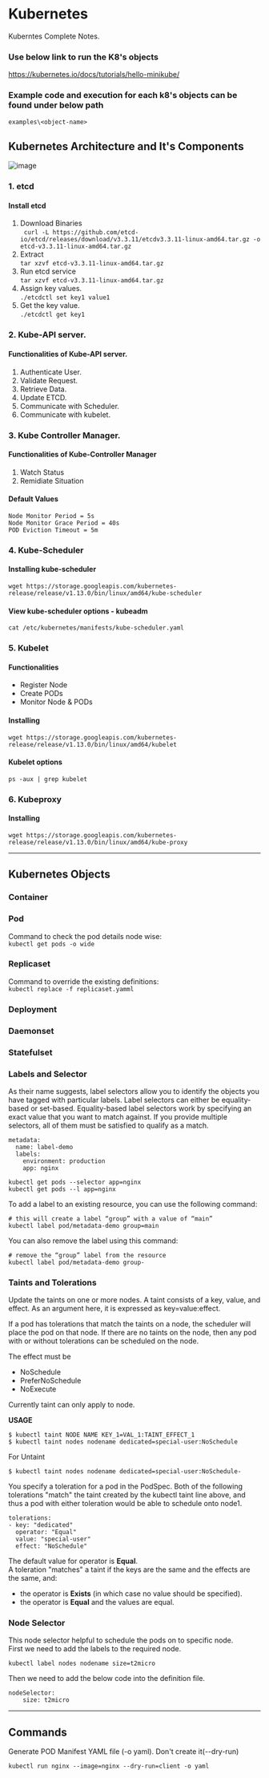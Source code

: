# Kubernetes
Kuberntes Complete Notes. 

### Use below link to run the K8's objects  
https://kubernetes.io/docs/tutorials/hello-minikube/

### Example code and execution for each k8's objects can be found under below path  
```examples\<object-name>```

## Kubernetes Architecture and It's Components
![image](https://user-images.githubusercontent.com/115966808/227559209-95505f77-2017-4266-8d47-14bb273e490b.png)
### 1. etcd
#### Install etcd
1. Download Binaries   
``` curl -L https://github.com/etcd-io/etcd/releases/download/v3.3.11/etcdv3.3.11-linux-amd64.tar.gz -o etcd-v3.3.11-linux-amd64.tar.gz``` 
2. Extract  
```tar xzvf etcd-v3.3.11-linux-amd64.tar.gz``` 
3. Run etcd service  
```tar xzvf etcd-v3.3.11-linux-amd64.tar.gz```
4. Assign key values.  
```./etcdctl set key1 value1```
5. Get the key value.  
```./etcdctl get key1``` 
### 2. Kube-API server. 
#### Functionalities of Kube-API server.  
1. Authenticate User.  
2. Validate Request.  
3. Retrieve Data. 
4. Update ETCD. 
5. Communicate with Scheduler. 
6. Communicate with kubelet.  
### 3. Kube Controller Manager.  
#### Functionalities of Kube-Controller Manager  
1. Watch Status  
2. Remidiate Situation   
#### Default Values  
```
Node Monitor Period = 5s
Node Monitor Grace Period = 40s
POD Eviction Timeout = 5m
```
### 4. Kube-Scheduler  
#### Installing kube-scheduler   
```wget https://storage.googleapis.com/kubernetes-release/release/v1.13.0/bin/linux/amd64/kube-scheduler```  
#### View kube-scheduler options - kubeadm   
```cat /etc/kubernetes/manifests/kube-scheduler.yaml```  

### 5. Kubelet  
#### Functionalities  
* Register Node  
* Create PODs  
* Monitor Node & PODs  
#### Installing  
```wget https://storage.googleapis.com/kubernetes-release/release/v1.13.0/bin/linux/amd64/kubelet```
#### Kubelet options  
```ps -aux | grep kubelet``` 
### 6. Kubeproxy  
 #### Installing  
```wget https://storage.googleapis.com/kubernetes-release/release/v1.13.0/bin/linux/amd64/kube-proxy``` 

***

## Kubernetes Objects 
### Container
### Pod  
Command to check the pod details node wise:  
```kubectl get pods -o wide```  

### Replicaset  
Command to override the existing definitions:  
```kubectl replace -f replicaset.yamml```  

### Deployment
### Daemonset
### Statefulset
### Labels and Selector 
As their name suggests, label selectors allow you to identify the objects you have tagged with particular labels. Label selectors can either be equality-based or set-based. Equality-based label selectors work by specifying an exact value that you want to match against. If you provide multiple selectors, all of them must be satisfied to qualify as a match.   
```
metadata:
  name: label-demo
  labels:
    environment: production
    app: nginx
```
```
kubectl get pods --selector app=nginx  
kubectl get pods --l app=nginx  
```
To add a label to an existing resource, you can use the following command:  
```
# this will create a label “group” with a value of “main”  
kubectl label pod/metadata-demo group=main  
```
You can also remove the label using this command:
```
# remove the “group” label from the resource  
kubectl label pod/metadata-demo group-  
```
### Taints and Tolerations
Update the taints on one or more nodes.
A taint consists of a key, value, and effect. As an argument here, it is expressed as key=value:effect.  

If a pod has tolerations that match the taints on a node, the scheduler will place the pod on that node. If there are no taints on the node, then any pod with or without tolerations can be scheduled on the node.  

The effect must be 
* NoSchedule
* PreferNoSchedule
* NoExecute  

Currently taint can only apply to node.  

**USAGE**  
```
$ kubectl taint NODE NAME KEY_1=VAL_1:TAINT_EFFECT_1
$ kubectl taint nodes nodename dedicated=special-user:NoSchedule
```
For Untaint  
```
$ kubectl taint nodes nodename dedicated=special-user:NoSchedule-
```
You specify a toleration for a pod in the PodSpec. Both of the following tolerations "match" the taint created by the kubectl taint line above, and thus a pod with either toleration would be able to schedule onto node1.  
```
tolerations:
- key: "dedicated"
  operator: "Equal"
  value: "special-user"
  effect: "NoSchedule"
```
The default value for operator is **Equal**.  
A toleration "matches" a taint if the keys are the same and the effects are the same, and:  
* the operator is **Exists** (in which case no value should be specified). 
* the operator is **Equal** and the values are equal.  

### Node Selector  
This node selector helpful to schedule the pods on to specific node.  
First we need to add the labels to the required node.  
```
kubectl label nodes nodename size=t2micro
```
Then we need to add the below code into the definition file.   
```
nodeSelector:
    size: t2micro
```

***

## Commands  
 Generate POD Manifest YAML file (-o yaml). Don't create it(--dry-run)  

```kubectl run nginx --image=nginx --dry-run=client -o yaml``` 
 
